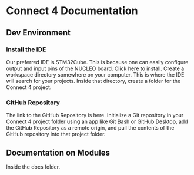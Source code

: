 # Connect 4 Documentation

## Dev Environment
### Install the IDE
Our preferred IDE is STM32Cube. This is because one can easily configure output and input pins of the NUCLEO board. Click here to install.
Create a workspace directory somewhere on your computer. This is where the IDE will search for your projects.
Inside that directory, create a folder for the Connect 4 project.

### GitHub Repository
The link to the GitHub Repository is here. Initialize a Git repository in your Connect 4 project folder using an app like Git Bash or GitHub Desktop, add the GitHub Repository as a remote origin, and pull the contents of the GitHub repository into that project folder.

## Documentation on Modules
Inside the docs folder.